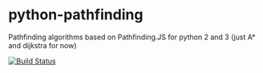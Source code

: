 # python-pathfinding
Pathfinding algorithms based on Pathfinding.JS for python 2 and 3 (just A* and dijkstra for now)

[![Build Status](https://travis-ci.org/brean/pixi_ui.svg?branch=master)](https://travis-ci.org/brean/pixi_ui)
